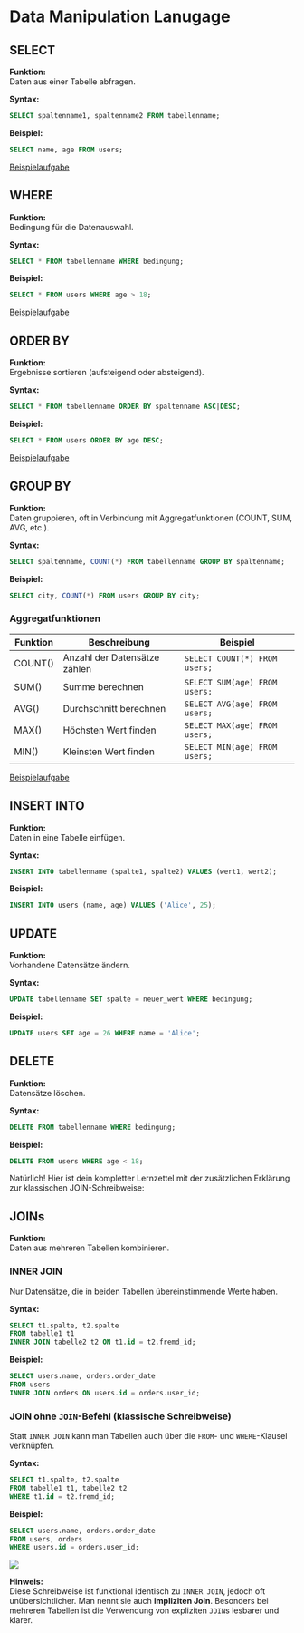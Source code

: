 # Data Manipulation Lanugage

## SELECT

**Funktion:**  
Daten aus einer Tabelle abfragen.

**Syntax:**

```sql
SELECT spaltenname1, spaltenname2 FROM tabellenname;
```

**Beispiel:**

```sql
SELECT name, age FROM users;
```
[Beispielaufgabe](/ITLernen/tutorial/db/SQL/tutorials/SELECT/tutorial.html?solution=./solution.txt)




## WHERE

**Funktion:**  
Bedingung für die Datenauswahl.

**Syntax:**

```sql
SELECT * FROM tabellenname WHERE bedingung;
```

**Beispiel:**

```sql
SELECT * FROM users WHERE age > 18;
```

[Beispielaufgabe](/ITLernen/tutorial/db/SQL/tutorials/WHERE/tutorial.html?solution=./solution.txt)




## ORDER BY

**Funktion:**  
Ergebnisse sortieren (aufsteigend oder absteigend).

**Syntax:**

```sql
SELECT * FROM tabellenname ORDER BY spaltenname ASC|DESC;
```

**Beispiel:**

```sql
SELECT * FROM users ORDER BY age DESC;
```

[Beispielaufgabe](/ITLernen/tutorial/db/SQL/tutorials/ORDERBY/tutorial.html?solution=./solution.txt)




## GROUP BY

**Funktion:**  
Daten gruppieren, oft in Verbindung mit Aggregatfunktionen (COUNT, SUM, AVG, etc.).

**Syntax:**

```sql
SELECT spaltenname, COUNT(*) FROM tabellenname GROUP BY spaltenname;
```

**Beispiel:**

```sql
SELECT city, COUNT(*) FROM users GROUP BY city;
```
### Aggregatfunktionen
| Funktion | Beschreibung                      | Beispiel                          |
|---------|-----------------------------------|-----------------------------------|
| COUNT() | Anzahl der Datensätze zählen      | `SELECT COUNT(*) FROM users;`     |
| SUM()   | Summe berechnen                   | `SELECT SUM(age) FROM users;`     |
| AVG()   | Durchschnitt berechnen            | `SELECT AVG(age) FROM users;`     |
| MAX()   | Höchsten Wert finden              | `SELECT MAX(age) FROM users;`     |
| MIN()   | Kleinsten Wert finden             | `SELECT MIN(age) FROM users;`     |

[Beispielaufgabe](/ITLernen/tutorial/db/SQL/tutorials/GROUPBY/tutorial.html?solution=./solution.txt)




## INSERT INTO

**Funktion:**  
Daten in eine Tabelle einfügen.

**Syntax:**

```sql
INSERT INTO tabellenname (spalte1, spalte2) VALUES (wert1, wert2);
```

**Beispiel:**

```sql
INSERT INTO users (name, age) VALUES ('Alice', 25);
```



## UPDATE

**Funktion:**  
Vorhandene Datensätze ändern.

**Syntax:**

```sql
UPDATE tabellenname SET spalte = neuer_wert WHERE bedingung;
```

**Beispiel:**

```sql
UPDATE users SET age = 26 WHERE name = 'Alice';
```



## DELETE

**Funktion:**  
Datensätze löschen.

**Syntax:**

```sql
DELETE FROM tabellenname WHERE bedingung;
```

**Beispiel:**

```sql
DELETE FROM users WHERE age < 18;
```



Natürlich! Hier ist dein kompletter Lernzettel mit der zusätzlichen Erklärung zur klassischen JOIN-Schreibweise:



## JOINs

**Funktion:**  
Daten aus mehreren Tabellen kombinieren.



### INNER JOIN

Nur Datensätze, die in beiden Tabellen übereinstimmende Werte haben.

**Syntax:**

```sql
SELECT t1.spalte, t2.spalte 
FROM tabelle1 t1
INNER JOIN tabelle2 t2 ON t1.id = t2.fremd_id;
```

**Beispiel:**

```sql
SELECT users.name, orders.order_date 
FROM users 
INNER JOIN orders ON users.id = orders.user_id;
```



### JOIN ohne `JOIN`-Befehl (klassische Schreibweise)



Statt `INNER JOIN` kann man Tabellen auch über die `FROM`- und `WHERE`-Klausel verknüpfen.

**Syntax:**

```sql
SELECT t1.spalte, t2.spalte
FROM tabelle1 t1, tabelle2 t2
WHERE t1.id = t2.fremd_id;
```

**Beispiel:**

```sql
SELECT users.name, orders.order_date
FROM users, orders
WHERE users.id = orders.user_id;
```

<img src="https://cdn.7tv.app/emote/01F01APK500007E4VV006YKSMR/4x.avif">


**Hinweis:**  
Diese Schreibweise ist funktional identisch zu `INNER JOIN`, jedoch oft unübersichtlicher. Man nennt sie auch **impliziten Join**. Besonders bei mehreren Tabellen ist die Verwendung von expliziten `JOIN`s lesbarer und klarer.



